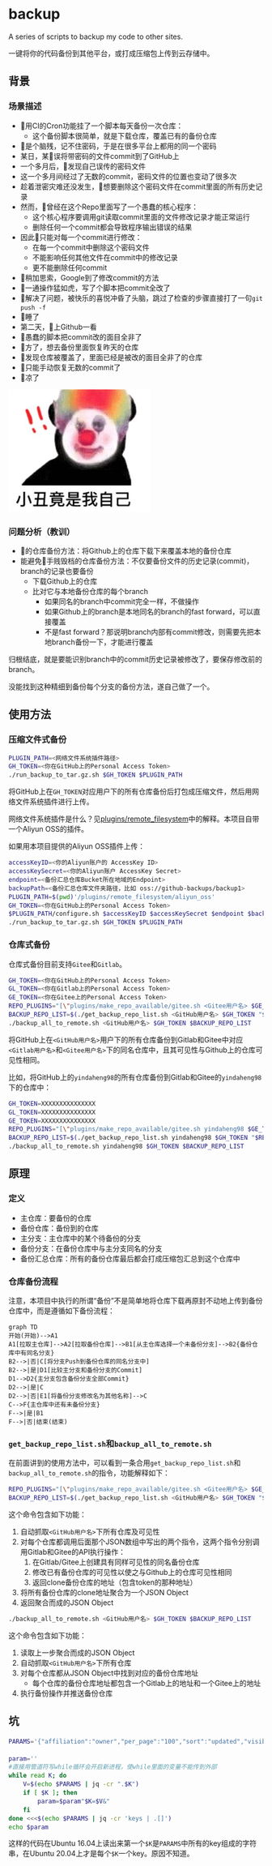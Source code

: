 # backup

A series of scripts to backup my code to other sites.

一键将你的代码备份到其他平台，或打成压缩包上传到云存储中。

## 背景

### 场景描述

* 🤡用CI的Cron功能挂了一个脚本每天备份一次仓库：
  * 这个备份脚本很简单，就是下载仓库，覆盖已有的备份仓库
* 🤡是个脑残，记不住密码，于是在很多平台上都用的同一个密码
* 某日，某🤡误将带密码的文件commit到了GitHub上
* 一个多月后，🤡发现自己误传的密码文件
* 这一个多月间经过了无数的commit，密码文件的位置也变动了很多次
* 趁着泄密灾难还没发生，🤡想要删除这个密码文件在commit里面的所有历史记录
* 然而，🤡曾经在这个Repo里面写了一个愚蠢的核心程序：
  * 这个核心程序要调用git读取commit里面的文件修改记录才能正常运行
  * 删除任何一个commit都会导致程序输出错误的结果
* 因此🤡只能对每一个commit进行修改：
  * 在每一个commit中删除这个密码文件
  * 不能影响任何其他文件在commit中的修改记录
  * 更不能删除任何commit
* 🤡稍加思索，Google到了修改commit的方法
* 🤡一通操作猛如虎，写了个脚本把commit全改了
* 🤡解决了问题，被快乐的喜悦冲昏了头脑，跳过了检查的步骤直接打了一句`git push -f`
* 🤡睡了
* 第二天，🤡上Github一看
* 🤡愚蠢的脚本把commit改的面目全非了
* 🤡方了，想去备份里面恢复昨天的仓库
* 🤡发现仓库被覆盖了，里面已经是被改的面目全非了的仓库
* 🤡只能手动恢复无数的commit了
* 🤡凉了

![🤡](小丑.jpg)

### 问题分析（教训）

* 🤡的仓库备份方法：将Github上的仓库下载下来覆盖本地的备份仓库
* 能避免🤡手贱毁档的仓库备份方法：不仅要备份文件的历史记录(commit)，branch的记录也要备份
  * 下载Github上的仓库
  * 比对它与本地备份仓库的每个branch
    * 如果同名的branch中commit完全一样，不做操作
    * 如果Github上的branch是本地同名的branch的fast forward，可以直接覆盖
    * 不是fast forward？那说明branch内部有commit修改，则需要先把本地branch备份一下，才能进行覆盖

归根结底，就是要能识别branch中的commit历史记录被修改了，要保存修改前的branch。

没能找到这种精细到备份每个分支的备份方法，遂自己做了一个。

## 使用方法

### 压缩文件式备份

```sh
PLUGIN_PATH=<网络文件系统插件路径>
GH_TOKEN=<你在GitHub上的Personal Access Token>
./run_backup_to_tar.gz.sh $GH_TOKEN $PLUGIN_PATH
```

将GitHub上在`GH_TOKEN`对应用户下的所有仓库备份后打包成压缩文件，然后用网络文件系统插件进行上传。

网络文件系统插件是什么？见[plugins/remote_filesystem](plugins/remote_filesystem)中的解释。本项目自带一个Aliyun OSS的插件。

如果用本项目提供的Aliyun OSS插件上传：

```sh
accessKeyID=<你的Aliyun账户的 AccessKey ID>
accessKeySecret=<你的Aliyun账户 AccessKey Secret>
endpoint=<备份汇总仓库Bucket所在地域的Endpoint>
backupPath=<备份汇总仓库文件夹路径，比如 oss://github-backups/backup1>
PLUGIN_PATH=$(pwd)'/plugins/remote_filesystem/aliyun_oss'
GH_TOKEN=<你在GitHub上的Personal Access Token>
$PLUGIN_PATH/configure.sh $accessKeyID $accessKeySecret $endpoint $backupPath
./run_backup_to_tar.gz.sh $GH_TOKEN $PLUGIN_PATH
```

### 仓库式备份

仓库式备份目前支持`Gitee`和`Gitlab`。

```sh
GH_TOKEN=<你在GitHub上的Personal Access Token>
GL_TOKEN=<你在Gitlab上的Personal Access Token>
GE_TOKEN=<你在Gitee上的Personal Access Token>
REPO_PLUGINS="[\"plugins/make_repo_available/gitee.sh <Gitee用户名> $GE_TOKEN\",\"plugins/make_repo_available/gitlab.sh <Gitlab用户名> $GL_TOKEN\"]"
BACKUP_REPO_LIST=$(./get_backup_repo_list.sh <GitHub用户名> $GH_TOKEN "$REPO_PLUGINS")
./backup_all_to_remote.sh <GitHub用户名> $GH_TOKEN $BACKUP_REPO_LIST
```

将GitHub上在`<GitHub用户名>`用户下的所有仓库备份到Gitlab和Gitee中对应`<Gitlab用户名>`和`<Gitee用户名>`下的同名仓库中，且其可见性与Github上的仓库可见性相同。

比如，将GitHub上的`yindaheng98`的所有仓库备份到Gitlab和Gitee的`yindaheng98`下的仓库中：

```sh
GH_TOKEN=XXXXXXXXXXXXXXX
GL_TOKEN=XXXXXXXXXXXXXXX
GE_TOKEN=XXXXXXXXXXXXXXX
REPO_PLUGINS="[\"plugins/make_repo_available/gitee.sh yindaheng98 $GE_TOKEN\",\"plugins/make_repo_available/gitlab.sh yindaheng98 $GL_TOKEN\"]"
BACKUP_REPO_LIST=$(./get_backup_repo_list.sh yindaheng98 $GH_TOKEN "$REPO_PLUGINS")
./backup_all_to_remote.sh yindaheng98 $GH_TOKEN $BACKUP_REPO_LIST
```

## 原理

### 定义

* 主仓库：要备份的仓库
* 备份仓库：备份到的仓库
* 主分支：主仓库中的某个待备份的分支
* 备份分支：在备份仓库中与主分支同名的分支
* 备份汇总仓库：所有的备份仓库最后都会打成压缩包汇总到这个仓库中

### 仓库备份流程

注意，本项目中执行的所谓“备份”不是简单地将仓库下载再原封不动地上传到备份仓库中，而是遵循如下备份流程：

```mermaid
graph TD
开始(开始)-->A1
A1[拉取主仓库]-->A2[拉取备份仓库]-->B1[从主仓库选择一个未备份分支]-->B2{备份仓库中有同名分支}
B2-->|否|C[将分支Push到备份仓库的同名分支中]
B2-->|是|D1[比较主分支和备份分支的Commit]
D1-->D2{主分支包含备份分支全部Commit}
D2-->|是|C
D2-->|否|E1[将备份分支修改名为其他名称]-->C
C-->F{主仓库中还有未备份分支}
F-->|是|B1
F-->|否|结束(结束)
```

### `get_backup_repo_list.sh`和`backup_all_to_remote.sh`

在前面讲到的使用方法中，可以看到一条合用`get_backup_repo_list.sh`和`backup_all_to_remote.sh`的指令，功能解释如下：

```sh
REPO_PLUGINS="[\"plugins/make_repo_available/gitee.sh <Gitee用户名> $GE_TOKEN\",\"plugins/make_repo_available/gitlab.sh <Gitlab用户名> $GL_TOKEN\"]"
BACKUP_REPO_LIST=$(./get_backup_repo_list.sh <GitHub用户名> $GH_TOKEN "$REPO_PLUGINS")
```

这个命令包含如下功能：

1. 自动抓取`<GitHub用户名>`下所有仓库及可见性
2. 对每个仓库都调用后面那个JSON数组中写出的两个指令，这两个指令分别调用Gitlab和Gitee的API执行操作：
   1. 在Gitlab/Gitee上创建具有同样可见性的同名备份仓库
   2. 修改已有备份仓库的可见性以使之与Github上的仓库可见性相同
   3. 返回clone备份仓库的地址（包含token的那种地址）
3. 将所有备份仓库的clone地址聚合为一个JSON Object
4. 返回聚合而成的JSON Object

```sh
./backup_all_to_remote.sh <GitHub用户名> $GH_TOKEN $BACKUP_REPO_LIST
```

这个命令包含如下功能：

1. 读取上一步聚合而成的JSON Object
2. 自动抓取`<GitHub用户名>`下所有仓库
3. 对每个仓库都从JSON Object中找到对应的备份仓库地址
   * 每个仓库的备份仓库地址都包含一个Gitlab上的地址和一个Gitee上的地址
4. 执行备份操作并推送备份仓库

## 坑

```sh
PARAMS='{"affiliation":"owner","per_page":"100","sort":"updated","visibility":"private"}' # GET链接的参数，JSON格式

param=''
#直接用管道符写while循环会开启新进程，使while里面的变量不能传到外部
while read K; do
    V=$(echo $PARAMS | jq -cr ".$K")
    if [ $K ]; then
        param=$param"$K=$V&"
    fi
done <<<$(echo $PARAMS | jq -cr 'keys | .[]')
echo $param
```

这样的代码在Ubuntu 16.04上读出来第一个`$K`是`PARAMS`中所有的key组成的字符串，在Ubuntu 20.04上才是每个`$K`一个key。原因不知道。